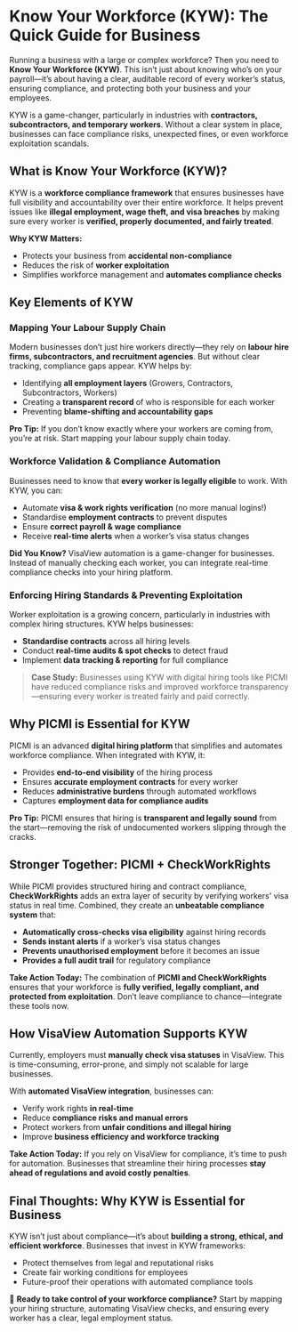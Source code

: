 # Know Your Workforce (KYW): The Quick Guide for Business

Running a business with a large or complex workforce? Then you need to **Know Your Workforce (KYW)**. This isn’t just about knowing who’s on your payroll—it’s about having a clear, auditable record of every worker’s status, ensuring compliance, and protecting both your business and your employees.

KYW is a game-changer, particularly in industries with **contractors, subcontractors, and temporary workers**. Without a clear system in place, businesses can face compliance risks, unexpected fines, or even workforce exploitation scandals.

## What is Know Your Workforce (KYW)?
KYW is a **workforce compliance framework** that ensures businesses have full visibility and accountability over their entire workforce. It helps prevent issues like **illegal employment, wage theft, and visa breaches** by making sure every worker is **verified, properly documented, and fairly treated**.

<explanation>

**Why KYW Matters:**
- Protects your business from **accidental non-compliance**
- Reduces the risk of **worker exploitation**
- Simplifies workforce management and **automates compliance checks**

</explanation>

## Key Elements of KYW
### Mapping Your Labour Supply Chain
Modern businesses don’t just hire workers directly—they rely on **labour hire firms, subcontractors, and recruitment agencies**. But without clear tracking, compliance gaps appear. KYW helps by:

* Identifying **all employment layers** (Growers, Contractors, Subcontractors, Workers)
* Creating a **transparent record** of who is responsible for each worker
* Preventing **blame-shifting and accountability gaps**

<prompt>

**Pro Tip:** If you don’t know exactly where your workers are coming from, you’re at risk. Start mapping your labour supply chain today.

</prompt>

### Workforce Validation & Compliance Automation
Businesses need to know that **every worker is legally eligible** to work. With KYW, you can:

* Automate **visa & work rights verification** (no more manual logins!)
* Standardise **employment contracts** to prevent disputes
* Ensure **correct payroll & wage compliance**
* Receive **real-time alerts** when a worker’s visa status changes

<prompt>

**Did You Know?** VisaView automation is a game-changer for businesses. Instead of manually checking each worker, you can integrate real-time compliance checks into your hiring platform.

</prompt>

### Enforcing Hiring Standards & Preventing Exploitation
Worker exploitation is a growing concern, particularly in industries with complex hiring structures. KYW helps businesses:

* **Standardise contracts** across all hiring levels
* Conduct **real-time audits & spot checks** to detect fraud
* Implement **data tracking & reporting** for full compliance

> **Case Study:** Businesses using KYW with digital hiring tools like PICMI have reduced compliance risks and improved workforce transparency—ensuring every worker is treated fairly and paid correctly.

## Why PICMI is Essential for KYW
PICMI is an advanced **digital hiring platform** that simplifies and automates workforce compliance. When integrated with KYW, it:

* Provides **end-to-end visibility** of the hiring process
* Ensures **accurate employment contracts** for every worker
* Reduces **administrative burdens** through automated workflows
* Captures **employment data for compliance audits**

<prompt>

**Pro Tip:** PICMI ensures that hiring is **transparent and legally sound** from the start—removing the risk of undocumented workers slipping through the cracks.

</prompt>

## Stronger Together: PICMI + CheckWorkRights
While PICMI provides structured hiring and contract compliance, **CheckWorkRights** adds an extra layer of security by verifying workers' visa status in real time. Combined, they create an **unbeatable compliance system** that:

* **Automatically cross-checks visa eligibility** against hiring records
* **Sends instant alerts** if a worker’s visa status changes
* **Prevents unauthorised employment** before it becomes an issue
* **Provides a full audit trail** for regulatory compliance

<prompt>

**Take Action Today:** The combination of **PICMI and CheckWorkRights** ensures that your workforce is **fully verified, legally compliant, and protected from exploitation**. Don’t leave compliance to chance—integrate these tools now.

</prompt>

## How VisaView Automation Supports KYW
Currently, employers must **manually check visa statuses** in VisaView. This is time-consuming, error-prone, and simply not scalable for large businesses.

With **automated VisaView integration**, businesses can:

* Verify work rights **in real-time**
* Reduce **compliance risks and manual errors**
* Protect workers from **unfair conditions and illegal hiring**
* Improve **business efficiency and workforce tracking**

<prompt>

**Take Action Today:** If you rely on VisaView for compliance, it’s time to push for automation. Businesses that streamline their hiring processes **stay ahead of regulations and avoid costly penalties**.

</prompt>

## Final Thoughts: Why KYW is Essential for Business
KYW isn’t just about compliance—it’s about **building a strong, ethical, and efficient workforce**. Businesses that invest in KYW frameworks:

* Protect themselves from legal and reputational risks
* Create fair working conditions for employees
* Future-proof their operations with automated compliance tools

🚀 **Ready to take control of your workforce compliance?** Start by mapping your hiring structure, automating VisaView checks, and ensuring every worker has a clear, legal employment status.

